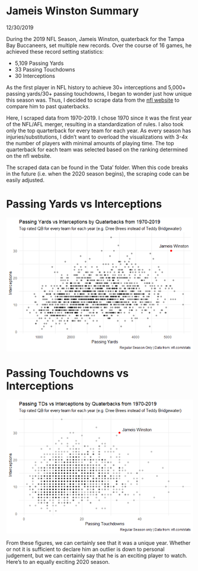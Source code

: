 Jameis Winston Summary
================
12/30/2019

During the 2019 NFL Season, Jameis Winston, quaterback for the Tampa Bay
Buccaneers, set multiple new records. Over the course of 16 games, he
achieved these record setting statistics:

  - 5,109 Passing Yards  
  - 33 Passing Touchdowns  
  - 30 Interceptions

As the first player in NFL history to achieve 30+ interceptions and
5,000+ passing yards/30+ passing touchdowns, I began to wonder just how
unique this season was. Thus, I decided to scrape data from the [nfl
website](http://www.nfl.com/stats/categorystats?tabSeq=1&statisticPositionCategory=QUARTERBACK&qualified=true&season=2019&seasonType=REG)
to compare him to past quaterbacks.

Here, I scraped data from 1970-2019. I chose 1970 since it was the first
year of the NFL/AFL merger, resulting in a standardization of rules. I
also took only the top quarterback for every team for each year. As
every season has injuries/substitutions, I didn’t want to overload the
visualizations with 3-4x the number of players with minimal amounts of
playing time. The top quarterback for each team was selected based on
the ranking determined on the nfl website.

The scraped data can be found in the ‘Data’ folder. When this code
breaks in the future (i.e. when the 2020 season begins), the scraping
code can be easily adjusted.

# Passing Yards vs Interceptions

![](./JameisWinston_files/figure-gfm/Jameis%20Passing/Ints-1.png)

# Passing Touchdowns vs Interceptions

![](./JameisWinston_files/figure-gfm/Jameis%20Winston%20TDS/Ints-1.png)

From these figures, we can certainly see that it was a unique year.
Whether or not it is sufficient to declare him an outlier is down to
personal judgement, but we can certainly say that he is an exciting
player to watch. Here’s to an equally exciting 2020 season.
